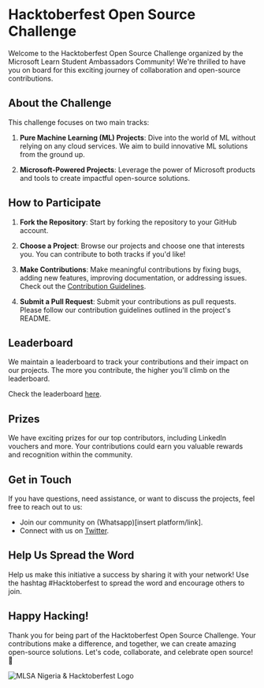 # Hacktoberfest Open Source Challenge

Welcome to the Hacktoberfest Open Source Challenge organized by the Microsoft Learn Student Ambassadors Community! We're thrilled to have you on board for this exciting journey of collaboration and open-source contributions.

## About the Challenge

This challenge focuses on two main tracks:

1. **Pure Machine Learning (ML) Projects**: Dive into the world of ML without relying on any cloud services. We aim to build innovative ML solutions from the ground up.

2. **Microsoft-Powered Projects**: Leverage the power of Microsoft products and tools to create impactful open-source solutions.

## How to Participate

1. **Fork the Repository**: Start by forking the repository to your GitHub account.

2. **Choose a Project**: Browse our projects and choose one that interests you. You can contribute to both tracks if you'd like!

3. **Make Contributions**: Make meaningful contributions by fixing bugs, adding new features, improving documentation, or addressing issues. Check out the [Contribution Guidelines](https://github.com/mlsanigeria/AI-Hacktober-MLSA/blob/main/CONTRIBUTING.md).

5. **Submit a Pull Request**: Submit your contributions as pull requests. Please follow our contribution guidelines outlined in the project's README.

## Leaderboard

We maintain a leaderboard to track your contributions and their impact on our projects. The more you contribute, the higher you'll climb on the leaderboard.

Check the leaderboard [here](https://github.com/Odion-Sonny/AI-Hacktober-MLSA/blob/main/LEADERBOARD.md).

## Prizes

We have exciting prizes for our top contributors, including LinkedIn vouchers and more. Your contributions could earn you valuable rewards and recognition within the community.

## Get in Touch

If you have questions, need assistance, or want to discuss the projects, feel free to reach out to us:

- Join our community on (Whatsapp)[insert platform/link].
- Connect with us on [Twitter](https://twitter.com/mlsanigeria).

## Help Us Spread the Word

Help us make this initiative a success by sharing it with your network! Use the hashtag #Hacktoberfest to spread the word and encourage others to join.

## Happy Hacking!

Thank you for being part of the Hacktoberfest Open Source Challenge. Your contributions make a difference, and together, we can create amazing open-source solutions. Let's code, collaborate, and celebrate open source! 🚀

![MLSA Nigeria & Hacktoberfest Logo](hacktoberfest-logo.png)
